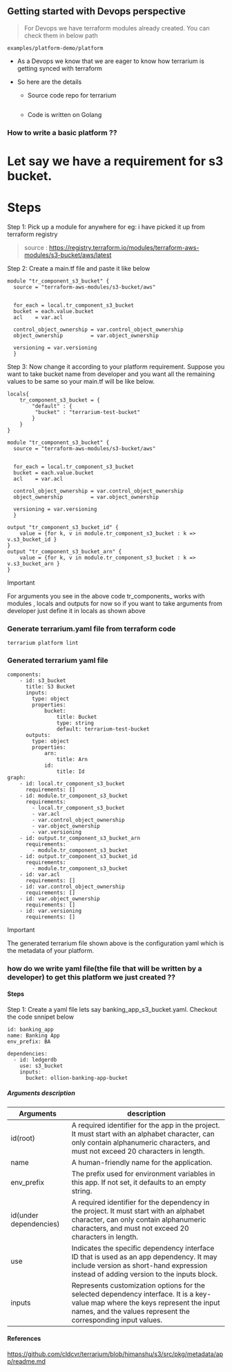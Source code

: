 ## Getting started with Devops perspective

> For Devops we have terraform modules already created. You can check them in below path

```
examples/platform-demo/platform
```

- As a Devops we know that we are eager to know how terrarium is getting synced with terraform 

- So here are the details 

    - Source code repo for terrarium

        ```
        ```

    - Code is written on Golang




### How to write a basic platform ??

# Let say we have a requirement for s3 bucket.
# Steps

Step 1: Pick up a module for anywhere for eg: i have picked it up from terraform registry
> source : https://registry.terraform.io/modules/terraform-aws-modules/s3-bucket/aws/latest

Step 2: Create a main.tf file and paste it like below

```
module "tr_component_s3_bucket" {
  source = "terraform-aws-modules/s3-bucket/aws"


  for_each = local.tr_component_s3_bucket
  bucket = each.value.bucket
  acl    = var.acl

  control_object_ownership = var.control_object_ownership
  object_ownership         = var.object_ownership

  versioning = var.versioning
  }
```

Step 3: Now change it according to your platform requirement. Suppose you want to take bucket name from developer and you want all the remaining values to be same so your main.tf will be like below.

```
locals{
    tr_component_s3_bucket = {
        "default" : {
         "bucket" : "terrarium-test-bucket"
        }
    }
}

module "tr_component_s3_bucket" {
  source = "terraform-aws-modules/s3-bucket/aws"


  for_each = local.tr_component_s3_bucket
  bucket = each.value.bucket
  acl    = var.acl

  control_object_ownership = var.control_object_ownership
  object_ownership         = var.object_ownership

  versioning = var.versioning
  }

output "tr_component_s3_bucket_id" {
    value = {for k, v in module.tr_component_s3_bucket : k => v.s3_bucket_id }
}
output "tr_component_s3_bucket_arn" {
    value = {for k, v in module.tr_component_s3_bucket : k => v.s3_bucket_arn }
}
```
> [!IMPORTANT]
> For arguments you see in the above code  tr_components_ works with modules , locals and outputs for now so if you want to take arguments from developer just define it in locals  as shown  above 

### Generate terrarium.yaml file from terraform code

```
terrarium platform lint
```

### Generated terrarium yaml file 


```
components:
    - id: s3_bucket
      title: S3 Bucket
      inputs:
        type: object
        properties:
            bucket:
                title: Bucket
                type: string
                default: terrarium-test-bucket
      outputs:
        type: object
        properties:
            arn:
                title: Arn
            id:
                title: Id
graph:
    - id: local.tr_component_s3_bucket
      requirements: []
    - id: module.tr_component_s3_bucket
      requirements:
        - local.tr_component_s3_bucket
        - var.acl
        - var.control_object_ownership
        - var.object_ownership
        - var.versioning
    - id: output.tr_component_s3_bucket_arn
      requirements:
        - module.tr_component_s3_bucket
    - id: output.tr_component_s3_bucket_id
      requirements:
        - module.tr_component_s3_bucket
    - id: var.acl
      requirements: []
    - id: var.control_object_ownership
      requirements: []
    - id: var.object_ownership
      requirements: []
    - id: var.versioning
      requirements: []
```

> [!IMPORTANT]
> The generated terrarium file shown above is  the configuration yaml which is the metadata of your platform.

### how do we write yaml file(the file that will be written by a developer) to get this platform we just created ??

#### Steps

Step 1: Create a yaml file lets say banking_app_s3_bucket.yaml. Checkout the code snnipet below

```
id: banking_app
name: Banking App
env_prefix: BA

dependencies:
  - id: ledgerdb
    use: s3_bucket
    inputs:
      bucket: ollion-banking-app-bucket
```
##### Arguments description

|  Arguments  |  description |
|  -----  |  ----------- |
|  id(root) |  A required identifier for the app in the project. It must start with an alphabet character, can only contain alphanumeric characters, and must not exceed 20 characters in length. |
|  name   | A human-friendly name for the application. |
|  env_prefix | The prefix used for environment variables in this app. If not set, it defaults to an empty string. |
|  id(under dependencies) |   A required identifier for the dependency in the project. It must start with an alphabet character, can only contain alphanumeric characters, and must not exceed 20 characters in length.         |
|  use     | Indicates the specific dependency interface ID that is used as an app dependency. It may include version as short-hand expression instead of adding version to the inputs block.  |
|  inputs  |  Represents customization options for the selected dependency interface. It is a key-value map where the keys represent the input names, and the values represent the corresponding input values. |



#### References

https://github.com/cldcvr/terrarium/blob/himanshu/s3/src/pkg/metadata/app/readme.md





